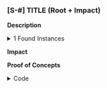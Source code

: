 ### [S-#] TITLE (Root + Impact)


**Description**  

<details><summary>1 Found Instances</summary>

- Found in `src/Contract.sol` [Line: 1](src/Contract.sol#L1)

	```solidity
	
	```

</details>


**Impact**  

**Proof of Concepts**  

<details><summary>Code</summary>

    ```solidity
	
	```

<details>

**Recommended mitigation**  